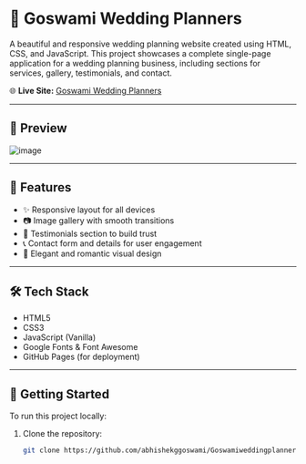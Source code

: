 # 💍 Goswami Wedding Planners

A beautiful and responsive wedding planning website created using HTML, CSS, and JavaScript. This project showcases a complete single-page application for a wedding planning business, including sections for services, gallery, testimonials, and contact.

🌐 **Live Site:** [Goswami Wedding Planners](https://abhishekggoswami.github.io/Goswamiweddingplanners.github.io/)

---

## 📸 Preview

![image](https://github.com/user-attachments/assets/9754a251-2356-4019-950e-d462486417de)

 <!-- Replace with actual screenshot URL if available -->

---

## 📁 Features

- ✨ Responsive layout for all devices
- 📷 Image gallery with smooth transitions
- 💬 Testimonials section to build trust
- 📞 Contact form and details for user engagement
- 🎨 Elegant and romantic visual design

---

## 🛠️ Tech Stack

- HTML5
- CSS3
- JavaScript (Vanilla)
- Google Fonts & Font Awesome
- GitHub Pages (for deployment)

---

## 🚀 Getting Started

To run this project locally:

1. Clone the repository:
   ```bash
   git clone https://github.com/abhishekggoswami/Goswamiweddingplanners.github.io.git

